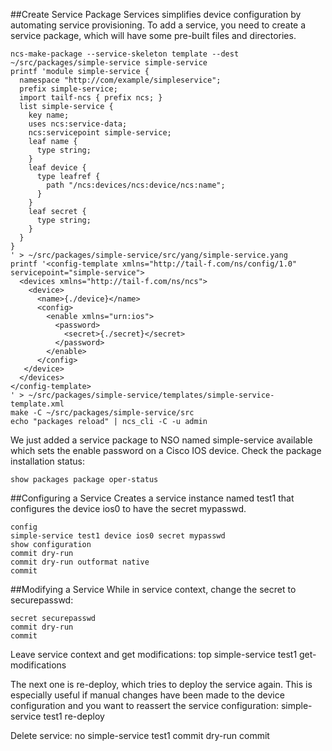 ##Create Service Package
Services simplifies device configuration by automating service provisioning.
To add a service, you need to create a service package, which will have some pre-built files and directories. 

    ncs-make-package --service-skeleton template --dest ~/src/packages/simple-service simple-service
    printf 'module simple-service {
      namespace "http://com/example/simpleservice";
      prefix simple-service;
      import tailf-ncs { prefix ncs; }
      list simple-service {
        key name;
        uses ncs:service-data;
        ncs:servicepoint simple-service;
        leaf name {
          type string;
        }
        leaf device {
          type leafref {
            path "/ncs:devices/ncs:device/ncs:name";
          }
        }
        leaf secret {
          type string;
        }
      }
    }
    ' > ~/src/packages/simple-service/src/yang/simple-service.yang
    printf '<config-template xmlns="http://tail-f.com/ns/config/1.0" servicepoint="simple-service">
      <devices xmlns="http://tail-f.com/ns/ncs">
        <device>
          <name>{./device}</name>
          <config>
            <enable xmlns="urn:ios">
              <password>
                <secret>{./secret}</secret>
              </password>
            </enable>
          </config>
       </device>
      </devices>
    </config-template>
    ' > ~/src/packages/simple-service/templates/simple-service-template.xml
    make -C ~/src/packages/simple-service/src
    echo "packages reload" | ncs_cli -C -u admin

We just added a service package to NSO named simple-service available which sets the enable password on a Cisco IOS device. Check the package installation status:

    show packages package oper-status

##Configuring a Service 
Creates a service instance named test1 that configures the device ios0 to have the secret mypasswd.

    config 
    simple-service test1 device ios0 secret mypasswd
    show configuration
    commit dry-run
    commit dry-run outformat native
    commit
    
##Modifying a Service 
While in service context, change the secret to securepasswd: 

    secret securepasswd
    commit dry-run
    commit

Leave service context and get modifications:
    top
    simple-service test1 get-modifications

The next one is re-deploy, which tries to deploy the service again. This is especially useful if manual changes have been made to the device configuration and you want to reassert the service configuration:
    simple-service test1 re-deploy

Delete service: 
    no simple-service test1
    commit dry-run
    commit
